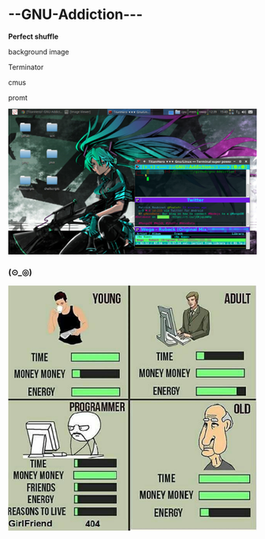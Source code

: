# --GNU-Addiction---
 **Perfect shuffle**

background image 

Terminator

cmus

promt


![screenshotdesk](desktop_screenshots/addiction.png)

### (⊙_◎) 

![imagefunny](images/pro.jpg)